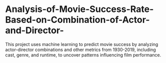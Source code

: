# Analysis-of-Movie-Success-Rate-Based-on-Combination-of-Actor-and-Director-
This project uses machine learning to predict movie success by analyzing actor-director combinations and other metrics from 1930-2019, including cast, genre, and runtime, to uncover patterns influencing film performance.
